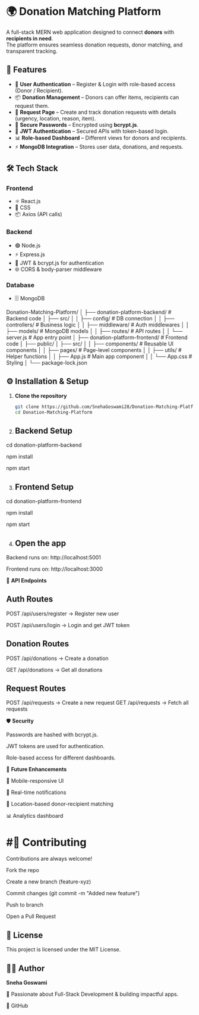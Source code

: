 # 🌍 Donation Matching Platform

A full-stack MERN web application designed to connect **donors** with **recipients in need**.  
The platform ensures seamless donation requests, donor matching, and transparent tracking.

## 🚀 Features

- 👤 **User Authentication** – Register & Login with role-based access (Donor / Recipient).
- 📦 **Donation Management** – Donors can offer items, recipients can request them.
- 📝 **Request Page** – Create and track donation requests with details (urgency, location, reason, item).
- 🔐 **Secure Passwords** – Encrypted using **bcrypt.js**.
- 🔑 **JWT Authentication** – Secured APIs with token-based login.
- 📊 **Role-based Dashboard** – Different views for donors and recipients.
- ⚡ **MongoDB Integration** – Stores user data, donations, and requests.

## 🛠️ Tech Stack

### **Frontend**
- ⚛️ React.js  
- 🎨 CSS  
- 📦 Axios (API calls)

### **Backend**
- 🟢 Node.js  
- ⚡ Express.js  
- 🔑 JWT & bcrypt.js for authentication  
- 🌐 CORS & body-parser middleware  

### **Database**
- 🗄️ MongoDB
  

Donation-Matching-Platform/
│
├── donation-platform-backend/ # Backend code
│ ├── src/
│ │ ├── config/ # DB connection
│ │ ├── controllers/ # Business logic
│ │ ├── middleware/ # Auth middlewares
│ │ ├── models/ # MongoDB models
│ │ ├── routes/ # API routes
│ │ └── server.js # App entry point
│
├── donation-platform-frontend/ # Frontend code
│ ├── public/
│ ├── src/
│ │ ├── components/ # Reusable UI components
│ │ ├── pages/ # Page-level components
│ │ ├── utils/ # Helper functions
│ │ ├── App.js # Main app component
│ │ └── App.css # Styling
│
└── package-lock.json

## ⚙️ Installation & Setup

1. **Clone the repository**
   ```bash
   git clone https://github.com/SnehaGoswami28/Donation-Matching-Platform.git
   cd Donation-Matching-Platform
   
2. ## Backend Setup

cd donation-platform-backend

npm install

npm start

3. ## Frontend Setup

cd donation-platform-frontend

npm install

npm start

4. ## Open the app

Backend runs on: http://localhost:5001

Frontend runs on: http://localhost:3000


🔐 **API Endpoints**

## Auth Routes

POST /api/users/register → Register new user

POST /api/users/login → Login and get JWT token

## Donation Routes

POST /api/donations → Create a donation

GET /api/donations → Get all donations

## Request Routes

POST /api/requests → Create a new request
GET /api/requests → Fetch all requests

🛡️ **Security**

Passwords are hashed with bcrypt.js.

JWT tokens are used for authentication.

Role-based access for different dashboards.

🚀 **Future Enhancements**

📱 Mobile-responsive UI

🔔 Real-time notifications

📍 Location-based donor-recipient matching

📊 Analytics dashboard

# #🤝 Contributing

Contributions are always welcome!

Fork the repo

Create a new branch (feature-xyz)

Commit changes (git commit -m "Added new feature")

Push to branch

Open a Pull Request

## 📜 License

This project is licensed under the MIT License.

## 👩‍💻 Author

**Sneha Goswami**

📌 Passionate about Full-Stack Development & building impactful apps.

🔗 GitHub

